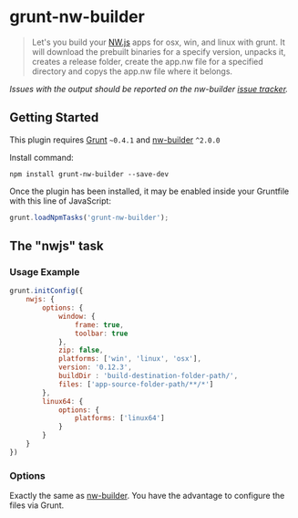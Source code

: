 # grunt-nw-builder

> Let's you build your [NW.js](https://github.com/nwjs/nw.js) apps for osx, win, and linux with grunt. It will download the prebuilt binaries for a specify version, unpacks it, creates a release folder, create the app.nw file for a specified directory and copys the app.nw file where it belongs.

*Issues with the output should be reported on the nw-builder [issue tracker](https://github.com/probalazs/nw-builder/issues).*

## Getting Started
This plugin requires [Grunt](http://gruntjs.com/) `~0.4.1` and [nw-builder](https://github.com/nwjs/nw-builder) `^2.0.0`

Install command:

```shell
npm install grunt-nw-builder --save-dev
```

Once the plugin has been installed, it may be enabled inside your Gruntfile with this line of JavaScript:

```js
grunt.loadNpmTasks('grunt-nw-builder');
```

## The "nwjs" task


### Usage Example

```js
grunt.initConfig({
 	nwjs: {
        options: {
            window: {
                frame: true,
                toolbar: true
            },
            zip: false,
            platforms: ['win', 'linux', 'osx'],
            version: '0.12.3',
            buildDir : 'build-destination-folder-path/',
            files: ['app-source-folder-path/**/*']
        },
        linux64: {
            options: {
				platforms: ['linux64']
			}
    	}
	}
})
```


### Options

Exactly the same as [nw-builder](https://github.com/mllrsohn/nw-builder). You have the advantage to configure the files via Grunt.